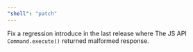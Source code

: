 ```yaml
---
"shell": "patch"
---
```


Fix a regression introduce in the last release where The JS API `Command.execute()` returned malformed response.
